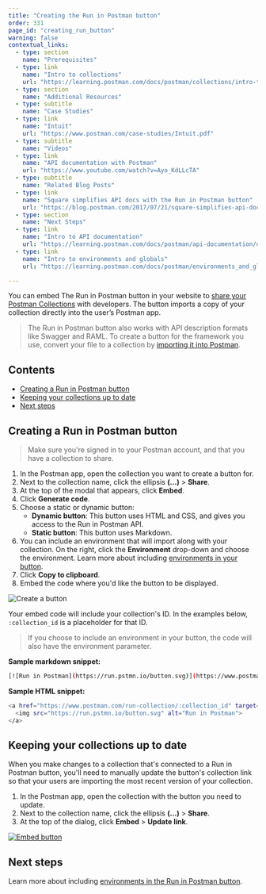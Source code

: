 ```yaml
---
title: "Creating the Run in Postman button"
order: 331
page_id: "creating_run_button"
warning: false
contextual_links:
  - type: section
    name: "Prerequisites"
  - type: link
    name: "Intro to collections"
    url: "https://learning.postman.com/docs/postman/collections/intro-to-collections"
  - type: section
    name: "Additional Resources"
  - type: subtitle
    name: "Case Studies"
  - type: link
    name: "Intuit"
    url: "https://www.postman.com/case-studies/Intuit.pdf"
  - type: subtitle
    name: "Videos"
  - type: link
    name: "API documentation with Postman"
    url: "https://www.youtube.com/watch?v=Ayo_KdLLcTA"
  - type: subtitle
    name: "Related Blog Posts"
  - type: link
    name: "Square simplifies API docs with the Run in Postman button"
    url: "https://blog.postman.com/2017/07/21/square-simplifies-api-docs-with-the-run-in-postman-button/"
  - type: section
    name: "Next Steps"
  - type: link
    name: "Intro to API documentation"
    url: "https://learning.postman.com/docs/postman/api-documentation/documenting-your-api/"
  - type: link
    name: "Intro to environments and globals"
    url: "https://learning.postman.com/docs/postman/environments_and_globals/intro_to_environments_and_globals"

---
```


You can embed The Run in Postman button in your website to [share your Postman Collections](/docs/postman/collections/sharing-collections/) with developers. The button imports a copy of your collection directly into the user’s Postman app.

> The Run in Postman button also works with API description formats like Swagger and RAML. To create a button for the framework you use, convert your file to a collection by [importing it into Postman](/docs/postman/collections/data-formats/).

## Contents

* [Creating a Run in Postman button](#creating-a-run-in-postman-button)
* [Keeping your collections up to date](#keeping-your-collections-up-to-date)
* [Next steps](#next-steps)

## Creating a Run in Postman button

> Make sure you're signed in to your Postman account, and that you have a collection to share.

1. In the Postman app, open the collection you want to create a button for.
2. Next to the collection name, click the ellipsis **(...)** > **Share**.
3. At the top of the modal that appears, click **Embed**.
4. Click **Generate code**.
5. Choose a static or dynamic button:
   * **Dynamic button**: This button uses HTML and CSS, and gives you access to the Run in Postman API.
   * **Static button**: This button uses Markdown.
6. You can include an environment that will import along with your collection. On the right, click the **Environment** drop-down and choose the environment. Learn more about including [environments in your button](/docs/postman-for-publishers/run-in-postman/environments-run-button/).
7. Click **Copy to clipboard**.
8. Embed the code where you'd like the button to be displayed.

![Create a button](https://assets.postman.com/postman-docs/Creating+RIP+button+gif.gif)

Your embed code will include your collection's ID. In the examples below, `:collection_id` is a placeholder for that ID.

> If you choose to include an environment in your button, the code will also have the environment parameter.

**Sample markdown snippet:**

```bash
[![Run in Postman](https://run.pstmn.io/button.svg)](https://www.postman.com/run-collection/:collection_id)
```

**Sample HTML snippet:**

```bash
<a href="https://www.postman.com/run-collection/:collection_id" target="_blank">
  <img src="https://run.pstmn.io/button.svg" alt="Run in Postman">
</a>
```

## Keeping your collections up to date

When you make changes to a collection that's connected to a Run in Postman button, you'll need to manually update the button's collection link so that your users are importing the most recent version of your collection.

1. In the Postman app, open the collection with the button you need to update.
2. Next to the collection name, click the ellipsis **(...)** > **Share**.
3. At the top of the dialog, click **Embed** > **Update link**.

[![Embed button](https://assets.postman.com/postman-docs/59020943.png)](https://assets.postman.com/postman-docs/59020943.png)

## Next steps

Learn more about including [environments in the Run in Postman button](https://learning.postman.com/docs/postman-for-publishers/run-in-postman/environments-run-button/).
